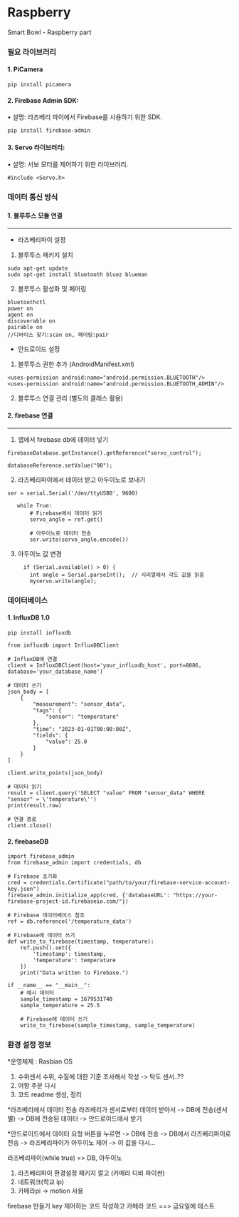# Raspberry
Smart Bowl - Raspberry part

### 필요 라이브러리

#### 1. PiCamera 
```
pip install picamera
```
#### 2. Firebase Admin SDK:
•	설명: 라즈베리 파이에서 Firebase를 사용하기 위한 SDK.
```
pip install firebase-admin
```
#### 3. Servo 라이브러리:
•	설명: 서보 모터를 제어하기 위한 라이브러리.
```
#include <Servo.h>
```

### 데이터 통신 방식

#### 1. 블루투스 모듈 연결
----------------------------------------------
* 라즈베리파이 설정
1. 블루투스 패키지 설치
```
sudo apt-get update
sudo apt-get install bluetooth bluez blueman
```
2. 블루투스 활성화 및 페어링
```
bluetoothctl
power on
agent on
discoverable on
pairable on
//디바이스 찾기:scan on, 페어링:pair
```

* 안드로이드 설정
1. 블루투스 권한 추가 (AndroidManifest.xml)
```
<uses-permission android:name="android.permission.BLUETOOTH"/>
<uses-permission android:name="android.permission.BLUETOOTH_ADMIN"/>
```
2. 블루투스 연결 관리 (별도의 클래스 활용)


#### 2. firebase 연결
----------------------------------------------

1. 앱에서 firebase db에 데이터 넣기
```
FirebaseDatabase.getInstance().getReference("servo_control");

databaseReference.setValue("90");
```
2. 라즈베리파이에서 데이터 받고 아두이노로 보내기
```
ser = serial.Serial('/dev/ttyUSB0', 9600) 

   while True:
       # Firebase에서 데이터 읽기
       servo_angle = ref.get()

       # 아두이노로 데이터 전송
       ser.write(servo_angle.encode())
```
3. 아두이노 값 변경
```
     if (Serial.available() > 0) {
       int angle = Serial.parseInt();  // 시리얼에서 각도 값을 읽음
       myservo.write(angle);           
```

### 데이터베이스
#### 1. InfluxDB 1.0
```
pip install influxdb
```
```
from influxdb import InfluxDBClient

# InfluxDB에 연결
client = InfluxDBClient(host='your_influxdb_host', port=8086, database='your_database_name')

# 데이터 쓰기
json_body = [
    {
        "measurement": "sensor_data",
        "tags": {
            "sensor": "temperature"
        },
        "time": "2023-01-01T00:00:00Z",
        "fields": {
            "value": 25.0
        }
    }
]

client.write_points(json_body)

# 데이터 읽기
result = client.query('SELECT "value" FROM "sensor_data" WHERE "sensor" = \'temperature\'')
print(result.raw)

# 연결 종료
client.close()
```

#### 2. firebaseDB
```
import firebase_admin
from firebase_admin import credentials, db

# Firebase 초기화
cred = credentials.Certificate("path/to/your/firebase-service-account-key.json")
firebase_admin.initialize_app(cred, {'databaseURL': "https://your-firebase-project-id.firebaseio.com/"})

# Firebase 데이터베이스 참조
ref = db.reference('/temperature_data')

# Firebase에 데이터 쓰기
def write_to_firebase(timestamp, temperature):
    ref.push().set({
        'timestamp': timestamp,
        'temperature': temperature
    })
    print("Data written to Firebase.")

if __name__ == "__main__":
    # 예시 데이터
    sample_timestamp = 1679531748
    sample_temperature = 25.5

    # Firebase에 데이터 쓰기
    write_to_firebase(sample_timestamp, sample_temperature)
```


### 환경 설정 정보
*운영체제 : Rasbian OS


1. 수위센서 수위, 수질에 대한 기준 조사해서 작성
-> 탁도 센서..??
2. 어항 주문 다시
3. 코드 readme 생성, 정리



*라즈베리에서 데이터 전송
라즈베리가 센서로부터 데이터 받아서 -> DB에 전송(센서별) -> DB에 전송된 데이터 -> 안드로이드에서 받기

*안드로이드에서 데이터 요청 
버튼을 누르면 -> DB에 전송 -> DB에서 라즈베리파이로 전송 -> 라즈베리파이가 아두이노 제어 -> 이 값을 다시...


라즈베리파이(while true) => DB, 아두이노

1. 라즈베리파이 환경설정 패키지 깔고 (카메라 디비 파이썬)
2. 네트워크(학교 ip)
3. 카메라pi -> motion 사용

firebase 만들기 key
제어하는 코드 작성하고
카메라 코드
==> 금요일에 테스트
